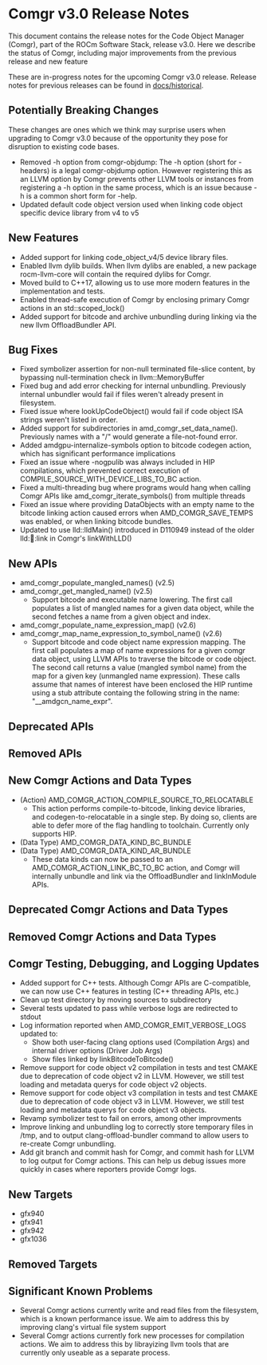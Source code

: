 Comgr v3.0 Release Notes
========================

This document contains the release notes for the Code Object Manager (Comgr),
part of the ROCm Software Stack, release v3.0. Here we describe the status of
Comgr, including major improvements from the previous release and new feature

These are in-progress notes for the upcoming Comgr v3.0 release.
Release notes for previous releases can be found in
[docs/historical](docs/historical).

Potentially Breaking Changes
----------------------------
These changes are ones which we think may surprise users when upgrading to
Comgr v3.0 because of the opportunity they pose for disruption to existing
code bases.

-  Removed -h option from comgr-objdump: The -h option (short for -headers) is a
legal comgr-objdump option. However registering this as an LLVM option by Comgr
prevents other LLVM tools or instances from registering a -h option in the same
process, which is an issue because -h is a common short form for -help.
-  Updated default code object version used when linking code object specific
device library from v4 to v5

New Features
------------
- Added support for linking code\_object\_v4/5 device library files.
- Enabled llvm dylib builds. When llvm dylibs are enabled, a new package
rocm-llvm-core will contain the required dylibs for Comgr.
- Moved build to C++17, allowing us to use more modern features in the
implementation and tests.
- Enabled thread-safe execution of Comgr by enclosing primary Comgr actions in
an std::scoped\_lock()
- Added support for bitcode and archive unbundling during linking via the new
llvm OffloadBundler API.

Bug Fixes
---------
- Fixed symbolizer assertion for non-null terminated file-slice content,
by bypassing null-termination check in llvm::MemoryBuffer
- Fixed bug and add error checking for internal unbundling. Previously internal
unbundler would fail if files weren't already present in filesystem.
- Fixed issue where lookUpCodeObject() would fail if code object ISA strings
weren't listed in order.
- Added support for subdirectories in amd\_comgr\_set\_data\_name(). Previously
names with a "/" would generate a file-not-found error.
- Added amdgpu-internalize-symbols option to bitcode codegen action, which has
significant performance implications
- Fixed an issue where -nogpulib was always included in HIP compilations, which
prevented correct execution of
COMPILE\_SOURCE\_WITH\_DEVICE\_LIBS\_TO\_BC action.
- Fixed a multi-threading bug where programs would hang when calling Comgr APIs
like amd\_comgr\_iterate\_symbols() from multiple threads
- Fixed an issue where providing DataObjects with an empty name to the bitcode
linking action caused errors when AMD\_COMGR\_SAVE\_TEMPS was enabled, or when
linking bitcode bundles.
- Updated to use lld::lldMain() introduced in D110949 instead of the older
lld::elf::link in Comgr's linkWithLLD()


New APIs
--------
- amd\_comgr\_populate\_mangled\_names() (v2.5)
- amd\_comgr\_get\_mangled\_name() (v2.5)
    - Support bitcode and executable name lowering. The first call populates a
    list of mangled names for a given data object, while the second fetches a
    name from a given object and index.
- amd\_comgr\_populate\_name\_expression\_map() (v2.6)
- amd\_comgr\_map\_name\_expression\_to\_symbol\_name() (v2.6)
    - Support bitcode and code object name expression mapping. The first call
    populates a map of name expressions for a given comgr data object, using
    LLVM APIs to traverse the bitcode or code object. The second call returns
    a value (mangled symbol name) from the map for a given key (unmangled
    name expression). These calls assume that names of interest have been
    enclosed the HIP runtime using a stub attribute containg the following
    string in the name: "__amdgcn_name_expr".

Deprecated APIs
---------------

Removed APIs
------------

New Comgr Actions and Data Types
--------------------------------
- (Action) AMD\_COMGR\_ACTION\_COMPILE\_SOURCE\_TO\_RELOCATABLE
  - This action performs compile-to-bitcode, linking device libraries, and
codegen-to-relocatable in a single step. By doing so, clients are able to defer more
of the flag handling to toolchain. Currently only supports HIP.
- (Data Type) AMD\_COMGR\_DATA\_KIND\_BC\_BUNDLE
- (Data Type) AMD\_COMGR\_DATA\_KIND\_AR\_BUNDLE
  - These data kinds can now be passed to an AMD\_COMGR\_ACTION\_LINK\_BC\_TO\_BC
action, and Comgr will internally unbundle and link via the OffloadBundler and linkInModule APIs.

Deprecated Comgr Actions and Data Types
---------------------------------------

Removed Comgr Actions and Data Types
------------------------------------

Comgr Testing, Debugging, and Logging Updates
---------------------------------------------
- Added support for C++ tests. Although Comgr APIs are C-compatible, we can now
use C++ features in testing (C++ threading APIs, etc.)
- Clean up test directory by moving sources to subdirectory
- Several tests updated to pass while verbose logs are redirected to stdout
- Log information reported when AMD\_COMGR\_EMIT\_VERBOSE\_LOGS updated to:
    - Show both user-facing clang options used (Compilation Args) and internal
    driver options (Driver Job Args)
    - Show files linked by linkBitcodeToBitcode()
- Remove support for code object v2 compilation in tests and test CMAKE due to
deprecation of code object v2 in LLVM. However, we still test loading and
metadata querys for code object v2 objects.
- Remove support for code object v3 compilation in tests and test CMAKE due to
deprecation of code object v3 in LLVM. However, we still test loading and
metadata querys for code object v3 objects.
- Revamp symbolizer test to fail on errors, among other improvments
- Improve linking and unbundling log to correctly store temporary files in /tmp,
and to output clang-offload-bundler command to allow users to re-create Comgr
unbundling.
- Add git branch and commit hash for Comgr, and commit hash for LLVM to log
output for Comgr actions. This can help us debug issues more quickly in cases
where reporters provide Comgr logs.

New Targets
-----------
 - gfx940
 - gfx941
 - gfx942
 - gfx1036

Removed Targets
---------------

Significant Known Problems
--------------------------
- Several Comgr actions currently write and read files from the filesystem,
which is a known performance issue. We aim to address this by improving
clang's virtual file system support
- Several Comgr actions currently fork new processes for compilation actions. We
aim to address this by librayizing llvm tools that are currently only useable as
a separate process.
